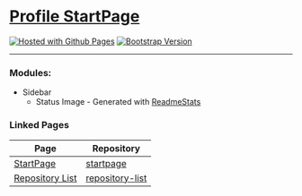 # [Profile StartPage](https://github.com/GabriOliv/GabriOliv.github.io)

[![Hosted with Github Pages](https://img.shields.io/badge/Hosted-Github%20Pages-blue?style=flat-square&logo=github)](https://pages.github.com/)
[![Bootstrap Version](https://img.shields.io/badge/Bootstrap-5.0-blueviolet?style=flat-square&logo=bootstrap)](https://getbootstrap.com/docs/versions/)

---

### Modules:
- Sidebar
  - Status Image - Generated with [ReadmeStats](https://github.com/anuraghazra/github-readme-stats)

### Linked Pages

| Page | Repository |
| ------ | ------ |
| [StartPage](https://gabrioliv.github.io/startpage/) | [startpage](https://github.com/GabriOliv/startpage) |
| [Repository List](https://gabrioliv.github.io/repository-list/) | [repository-list](https://github.com/GabriOliv/repository-list) |

